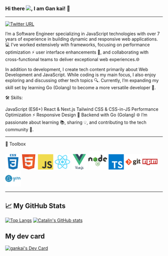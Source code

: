 ### Hi there <img src="https://raw.githubusercontent.com/MartinHeinz/MartinHeinz/master/wave.gif" width="30px">, I am Gan kai! 🎉

---

[![Twitter URL](https://img.shields.io/twitter/url?style=social&url=https%3A%2F%2Ftwitter.com%2FGeeksKai)](https://twitter.com/GeeksKai)

I’m a Software Engineer specializing in JavaScript technologies with over 7 years of experience in building dynamic and responsive web applications. 
💻 I’ve worked extensively with frameworks, focusing on performance optimization ⚡
user interface enhancements 🎨, and collaborating with cross-functional teams to deliver exceptional web experiences.🌐

In addition to development, I create tech content primarily about Web Development and JavaScript. While coding is my main focus, I also enjoy exploring and discussing other tech topics 🔍.
Currently, I’m expanding my skill set by learning Go (Golang) to become a more versatile developer 🚀.

🛠️ Skills:

JavaScript (ES6+)
React & Next.js
Tailwind CSS & CSS-in-JS
Performance Optimization ⚡
Responsive Design 🎨
Backend with Go (Golang) 🌐
I’m passionate about learning 📚, sharing 💡, and contributing to the tech community 🤝.

---

🧰 Toolbox

<img src="https://github.com/devicons/devicon/blob/master/icons/css3/css3-plain-wordmark.svg" alt="CSS" width="50" height="50"/><img src="https://github.com/devicons/devicon/blob/master/icons/html5/html5-original.svg" alt="HTML" width="50" height="50"/>
<img src="https://github.com/devicons/devicon/blob/master/icons/javascript/javascript-original.svg" alt="JavaScript" width="50" height="50"/>
<img src ="https://github.com/devicons/devicon/blob/master/icons/react/react-original.svg" alt ="Reactjs" width="50" height="50"/>
<img src="https://github.com/devicons/devicon/blob/master/icons/vuejs/vuejs-original-wordmark.svg" alt="VueJS" width="50" height="50"/> 
<img src="https://github.com/devicons/devicon/blob/master/icons/nodejs/nodejs-original-wordmark.svg" alt="NodeJS" width="60" height="60"/>
<img src="https://github.com/devicons/devicon/blob/master/icons/typescript/typescript-original.svg" alt="TypeScript" width="50" height="50"/>
<img src="https://github.com/devicons/devicon/blob/master/icons/git/git-original-wordmark.svg" alt="Git" width="50" height="50"/>
<img src="https://github.com/devicons/devicon/blob/master/icons/npm/npm-original-wordmark.svg" alt="npm" width="50" height="50"/>
<img src="https://github.com/devicons/devicon/blob/master/icons/yarn/yarn-original-wordmark.svg" alt="yarn" width="50" height="50"/> 

---

## &#x1f4c8; My GitHub Stats

[![Top Langs](https://github-readme-stats.vercel.app/api/top-langs/?username=geekskai&hide=java,php&theme=radical)](https://github.com/anuraghazra/github-readme-stats)
[![Catalin's GitHub stats](https://github-readme-stats.vercel.app/api?username=geekskai&theme=radical)](https://github.com/anuraghazra/github-readme-stats)

## My dev card
<a href="https://app.daily.dev/gankai"><img src="https://api.daily.dev/devcards/06706868ec594e1b973631129dd20387.png?r=bno" width="400" alt="gankai's Dev Card"/></a>
